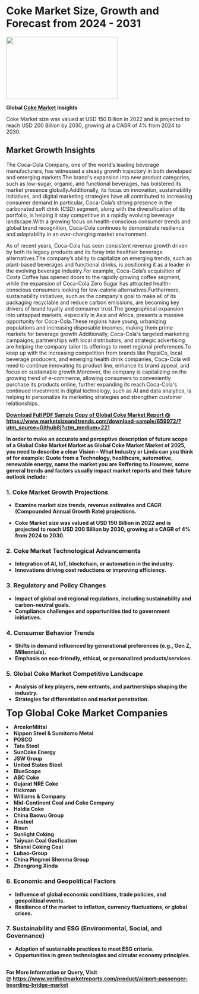 <H1>Coke Market Size, Growth and Forecast from 2024 - 2031</H1><img class="aligncenter size-medium wp-image-584254" src="https://thirdeyenews.in/wp-content/uploads/2024/09/Global-Market-Research-300x168.jpeg" alt="" width="300" height="168" /><p><strong>Global&nbsp;<a href="https://www.marketsizeandtrends.com/download-sample/659972/?utm_source=Github8j?utm_medium=221">Coke Market</a> Insights</strong></p><p>Coke Market size was valued at USD 150 Billion in 2022 and is projected to reach USD 200 Billion by 2030, growing at a CAGR of 4% from 2024 to 2030.</p><p><h2>Market Growth Insights</h2> <p>The Coca-Cola Company, one of the world’s leading beverage manufacturers, has witnessed a steady growth trajectory in both developed and emerging markets.The brand's expansion into new product categories, such as low-sugar, organic, and functional beverages, has bolstered its market presence globally.Additionally, its focus on innovation, sustainability initiatives, and digital marketing strategies have all contributed to increasing consumer demand.In particular, Coca-Cola’s strong presence in the carbonated soft drink (CSD) segment, along with the diversification of its portfolio, is helping it stay competitive in a rapidly evolving beverage landscape.With a growing focus on health-conscious consumer trends and global brand recognition, Coca-Cola continues to demonstrate resilience and adaptability in an ever-changing market environment.</p> <p><strong><a href="#"></a></strong></p> <p>As of recent years, Coca-Cola has seen consistent revenue growth driven by both its legacy products and its foray into healthier beverage alternatives.The company’s ability to capitalize on emerging trends, such as plant-based beverages and functional drinks, is positioning it as a leader in the evolving beverage industry.For example, Coca-Cola’s acquisition of Costa Coffee has opened doors to the rapidly growing coffee segment, while the expansion of Coca-Cola Zero Sugar has attracted health-conscious consumers looking for low-calorie alternatives.Furthermore, sustainability initiatives, such as the company's goal to make all of its packaging recyclable and reduce carbon emissions, are becoming key drivers of brand loyalty and consumer trust.The geographical expansion into untapped markets, especially in Asia and Africa, presents a massive opportunity for Coca-Cola.These regions have young, urbanizing populations and increasing disposable incomes, making them prime markets for beverage growth.Additionally, Coca-Cola's targeted marketing campaigns, partnerships with local distributors, and strategic advertising are helping the company tailor its offerings to meet regional preferences.To keep up with the increasing competition from brands like PepsiCo, local beverage producers, and emerging health drink companies, Coca-Cola will need to continue innovating its product line, enhance its brand appeal, and focus on sustainable growth.Moreover, the company is capitalizing on the growing trend of e-commerce, allowing consumers to conveniently purchase its products online, further expanding its reach.Coca-Cola's continued investment in digital technology, such as AI and data analytics, is helping to personalize its marketing strategies and strengthen customer relationships.</p> <p><strong><a href="#"></p><p><span class=""><strong>Download Full PDF Sample Copy of Global Coke Market Report</strong> @ <a href="https://www.marketsizeandtrends.com/download-sample/659972/?utm_source=Github8j?utm_medium=221" target="_blank">https://www.marketsizeandtrends.com/download-sample/659972/?utm_source=Github8j?utm_medium=221</a></span></p><p>In order to make an accurate and perceptive description of future scope of a Global&nbsp;Coke Market Market as Global&nbsp;Coke Market Market of 2025, you need to describe a clear Vision &ndash; What Industry or Linda can you think of for example: Quote from a Technology, healthcare, automotive, renewable energy, name the market you are Reffering to.However, some general trends and factors usually impact market reports and their future outlook include:</p><h3>1.&nbsp;<strong>Coke Market Growth Projections</strong></h3><ul><li>Examine market size trends, revenue estimates and CAGR (Compounded Annual Growth Rate) projections.</li><li><p>Coke Market size was valued at USD 150 Billion in 2022 and is projected to reach USD 200 Billion by 2030, growing at a CAGR of 4% from 2024 to 2030.</p></li></ul><h3>2.&nbsp;<strong>Coke Market Technological Advancements</strong></h3><ul><li>Integration of AI, IoT, blockchain, or automation in the industry.</li><li>Innovations driving cost reductions or improving efficiency.</li></ul><h3>3.&nbsp;<strong>Regulatory and Policy Changes</strong></h3><ul><li>Impact of global and regional regulations, including sustainability and carbon-neutral goals.</li><li>Compliance challenges and opportunities tied to government initiatives.</li></ul><h3>4.&nbsp;<strong>Consumer Behavior Trends</strong></h3><ul><li>Shifts in demand influenced by generational preferences (e.g., Gen Z, Millennials).</li><li>Emphasis on eco-friendly, ethical, or personalized products/services.</li></ul><h3>5.&nbsp;<strong>Global Coke Market Competitive Landscape</strong></h3><ul><li>Analysis of key players, new entrants, and partnerships shaping the industry.</li><li>Strategies for differentiation and market penetration.</li></ul><p data-pm-slice="1 1 []"><span style="color: inherit; font-family: inherit; font-size: 25px;">Top Global Coke Market Companies</span></p><div class="" data-test-id=""><p><li>ArcelorMittal</li><li> Nippon Steel & Sumitomo Metal</li><li> POSCO</li><li> Tata Steel</li><li> SunCoke Energy</li><li> JSW Group</li><li> United States Steel</li><li> BlueScope</li><li> ABC Coke</li><li> Gujarat NRE Coke</li><li> Hickman</li><li> Williams & Company</li><li> Mid-Continent Coal and Coke Company</li><li> Haldia Coke</li><li> China Baowu Group</li><li> Ansteel</li><li> Risun</li><li> Sunlight Coking</li><li> Taiyuan Coal Gasfication</li><li> Shanxi Coking Coal</li><li> Lubao-Group</li><li> China Pingmei Shenma Group</li><li> Zhongrong Xinda</li></p></div><h3>6.&nbsp;<strong>Economic and Geopolitical Factors</strong></h3><ul><li>Influence of global economic conditions, trade policies, and geopolitical events.</li><li>Resilience of the market to inflation, currency fluctuations, or global crises.</li></ul><h3>7.&nbsp;<strong>Sustainability and ESG (Environmental, Social, and Governance)</strong></h3><ul><li>Adoption of sustainable practices to meet ESG criteria.</li><li>Opportunities in green technologies and circular economy principles.</li></ul><h2><strong style="font-size: 14px;">For More Information or Query, Visit @&nbsp;</strong><a style="background-color: #ffffff; font-size: 14px;" href="https://www.marketsizeandtrends.com/report/coke-market/" target="_blank">https://www.verifiedmarketreports.com/product/airport-passenger-boarding-bridge-market</a></h2>